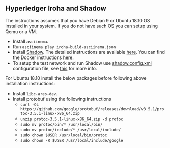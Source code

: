 ## Hyperledger Iroha and Shadow

The instructions assumes that you have Debian 9 or Ubuntu 18.10 OS installed in your
system. If you do not have such OS you can setup using Qemu or a VM.

- Install `asciinema`.
- Run `asciinema play iroha-build-asciinema.json`
- Install [Shadow](https://github.com/shadow/shadow). The detailed instructions are
available [here](https://github.com/shadow/shadow/wiki/1.1-Shadow). You can find the
Docker instructions [here](https://github.com/shadow/shadow/wiki/1.2-Shadow-with-Docker).
- To setup the test network and run Shadow use [shadow.config.xml](./shadow.config.xml)
configuration file, see [this](https://github.com/shadow/shadow/wiki/3.1-Shadow-Config) for more info.


For Ubuntu 18.10 install the below packages before following above installation
instructions:

- Install `libc-ares-dev`.
- Install protobuf using the following instructions
     - `curl -OL https://github.com/google/protobuf/releases/download/v3.5.1/protoc-3.5.1-linux-x86_64.zip`
     - `unzip protoc-3.5.1-linux-x86_64.zip -d protoc`
     - `sudo mv protoc/bin/* /usr/local/bin/`
     - `sudo mv protoc/include/* /usr/local/include/`
     - `sudo chown $USER /usr/local/bin/protoc`
     - `sudo chown -R $USER /usr/local/include/google`
